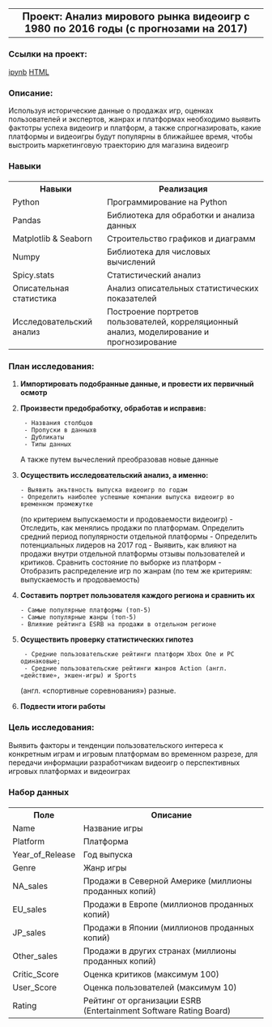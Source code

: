 <table>
  <tr>
    <td style="font-size:20px; font-weight:bold; text-align:center;">Проект: Анализ мирового рынка видеоигр с 1980 по 2016 годы (с прогнозами на 2017)</td>
  </tr>
</table>

   ### Ссылки на проект:
   [ipynb](https://github.com/VanessI11/MyPortfolio/blob/main/Game%20Platforms%20/games.ipynb)
   [HTML](https://disk.yandex.ru/d/7czl6buxz0FcAw)

### Описание: 
Используя исторические данные о продажах игр, оценках пользователей и экспертов, жанрах и платформах необходимо выявить фактотры успеха видеоигр и платформ, а также спрогназировать, какие платформы и видеоигры будут популярны в ближайшее время, чтобы выстроить маркетинговую траекторию для магазина видеоигр

### Навыки
<table style="margin-top:20px;">
  <tr>
    <th>Навыки</th>
    <th>Реализация</th>
  </tr>
  <tr>
    <td>Python</td>
    <td>Программирование на Python</td>
  </tr>
  <tr>
    <td>Pandas</td>
    <td>Библиотека для обработки и анализа данных</td>
  </tr>
  <tr>
    <td>Matplotlib & Seaborn</td>
    <td>Строительство графиков и диаграмм</td>
  </tr>
  <tr>
    <td>Numpy</td>
    <td>Библиотека для числовых вычислений</td>
  </tr>
  <tr>
    <td>Spicy.stats</td>
    <td>Статистический анализ</td>
  </tr>
  <tr>
    <td>Описательная статистика</td>
    <td>Анализ описательных статистических показателей</td>
  </tr>
  <tr>
    <td>Исследовательский анализ</td>
    <td>Построение портретов пользователей, корреляционный анализ, моделирование и прогнозирование</td>
  </tr>
</table>


### План исследования: 

1) <strong> Импортировать подобранные данные, и  провести их первичный осмотр </strong>

2) <strong> Произвести предобработку, обработав и исправив: </strong>
    
        - Названия столбцов
        - Пропуски в данныхв
        - Дубликаты 
        - Типы данных
   А также путем вычеслений преобразовав новые данные 
        
3) <strong> Осуществить исследовательский анализ, а именно: </strong>

       - Выявить акьтвность выпуска видеоигр по годам
       - Определить наиболее успешные компании выпуска видеоигр во временном промежутке
   (по критерием выпускаемости и продоваемости видеоигр)
       - Отследить, как менялись продажи по платформам. Определить средний период популярности отдельной платформы
       - Определить потенциальных лидеров на 2017 год 
       - Выявить, как влияют на продажи внутри отдельной платформы отзывы пользователей и критиков.
   Сравнить состояние по выборке из платформ 
       - Отобразить распределение игр по жанрам (по тем же критериям: выпускаемость и продоваемость)
       
4) <strong> Составить портрет пользователя каждого региона и сравнить их </strong>
 
       - Самые популярные платформы (топ-5)
       - Самые популярные жанры (топ-5)
       - Влияние рейтинга ESRB на продажи в отдельном регионе

5) <strong> Осуществить проверку статистических гипотез </strong>

        - Средние пользовательские рейтинги платформ Xbox One и PC одинаковые;
        - Средние пользовательские рейтинги жанров Action (англ. «действие», экшен-игры) и Sports
   (англ. «спортивные соревнования») разные.

7) <strong> Подвести итоги работы </strong>
       
### Цель исследования: 
Выявить факторы и тенденции пользовательского интереса к конкретным играм и игровым платформам во временном разрезе, для передачи информации разработчикам видеоигр о перспективных игровых платформах и видеоиграх

### Набор данных
<table style="margin-top:20px;">
  <tr>
    <th>Поле</th>
    <th>Описание</th>
  </tr>
  <tr>
    <td>Name</td>
    <td>Название игры</td>
  </tr>
  <tr>
    <td>Platform</td>
    <td>Платформа</td>
  </tr>
  <tr>
    <td>Year_of_Release</td>
    <td>Год выпуска</td>
  </tr>
  <tr>
    <td>Genre</td>
    <td>Жанр игры</td>
  </tr>
  <tr>
    <td>NA_sales</td>
    <td>Продажи в Северной Америке (миллионы проданных копий)</td>
  </tr>
  <tr>
    <td>EU_sales</td>
    <td>Продажи в Европе (миллионов проданных копий)</td>
  </tr>
  <tr>
    <td>JP_sales</td>
    <td>Продажи в Японии (миллионов проданных копий)</td>
  </tr>
  <tr>
    <td>Other_sales</td>
    <td>Продажи в других странах (миллионы проданных копий)</td>
  </tr>
  <tr>
    <td>Critic_Score</td>
    <td>Оценка критиков (максимум 100)</td>
  </tr>
  <tr>
    <td>User_Score</td>
    <td>Оценка пользователей (максимум 10)</td>
  </tr>
  <tr>
    <td>Rating</td>
    <td>Рейтинг от организации ESRB (Entertainment Software Rating Board)</td>
  </tr>
</table>
